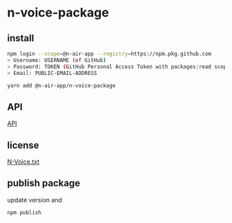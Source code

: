 # n-voice-package

## install
```bash
npm login --scope=@n-air-app --registry=https://npm.pkg.github.com
> Username: USERNAME (of GitHub)
> Password: TOKEN (GitHub Personal Access Token with packages:read scope)
> Email: PUBLIC-EMAIL-ADDRESS

yarn add @n-air-app/n-voice-package
```

## API
[API](n-voice/doc/README.md)

## license
[N-Voice.txt](n-voice/LICENSE/LICENSE_N-Voice.txt)

## publish package
update version and
```bash
npm publish
```
